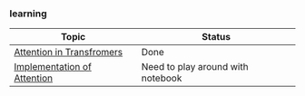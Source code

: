 ### learning 

| Topic                                | Status                                 |
|--------------------------------------|----------------------------------------|
| [Attention in Transfromers][attn]    | Done                                   |
| [Implementation of Attention][impl]  | Need to play around with notebook      |

[attn]: https://www.youtube.com/watch?v=0JMEhgHyiLI&list=PLWnsVgP6CzaelCF_jmn5HrpOXzRAPNjWj&index=5&ab_channel=MohitIyyer
[impl]: https://www.youtube.com/watch?v=FInQBZdSxrg&list=PLWnsVgP6CzaelCF_jmn5HrpOXzRAPNjWj&index=9&ab_channel=MohitIyyer
